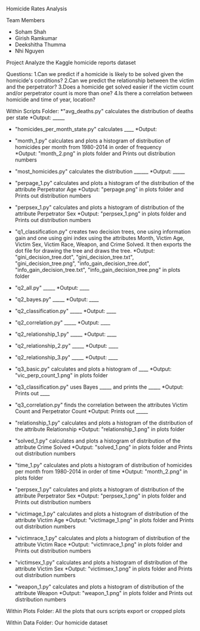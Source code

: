 Homicide Rates Analysis

Team Members
- Soham Shah
- Girish Ramkumar
- Deekshitha Thumma
- Nhi Nguyen

Project
Analyze the Kaggle homicide reports dataset

Questions:
1.Can we predict if a homicide is likely to be solved given the homicide's conditions?
2.Can we predict the relationship between the victim and the perpetrator?
3.Does a homicide get solved easier if the victim count and/or perpetrator count is more than one?
4.Is there a correlation between homicide and time of year, location?

Within Scripts Folder:
*"avg_deaths.py" calculates the distribution of deaths per state
    *Output: _____

* "homicides_per_month_state.py" calculates ____
    *Output: 

* "month_1.py" calculates and plots a histogram of distribution of homicides per month from 1980-2014 in order of frequency  
    *Output: "month_2.png" in plots folder and Prints out distribution numbers

* "most_homicides.py" calculates the distribution ______
    *Output: _____

* "perpage_1.py" calculates  and plots a histogram of the distribution of the attribute Perpetrator Age
   *Output: "perpage.png" in plots folder and Prints out distribution numbers 

* "perpsex_1.py" calculates and plots a histogram of distribution of the attribute Perpetrator Sex
   *Output: "perpsex_1.png" in plots folder and Prints out distribution numbers

* "q1_classification.py" creates two decision trees, one using information gain and one using gini index using the attributes Month, Victim Age, Victim Sex, Victim Race, Weapon, and Crime Solved. It then exports the dot file for drawing the tree and draws the tree.
   *Output: "gini_decision_tree.dot", "gini_decision_tree.txt", "gini_decision_tree.png", "info_gain_decision_tree.dot", "info_gain_decision_tree.txt", "info_gain_decision_tree.png" in plots folder

* "q2_all.py" _____
   *Output: ____

* "q2_bayes.py" _____
   *Output: ____

* "q2_classification.py" _____
   *Output: ____

* "q2_correlation.py" _____
   *Output: ____

* "q2_relationship_1.py" _____
   *Output: ____

* "q2_relationship_2.py" _____
   *Output: ____

* "q2_relationship_3.py" _____
   *Output: ____

* "q3_basic.py" calculates and plots a histogram of ____
   *Output: "vic_perp_count_1.png" in plots folder

* "q3_classification.py" uses Bayes _____  and prints the _____ 
   *Output: Prints out ____

* "q3_correlation.py" finds the correlation between the attributes Victim Count and Perpetrator Count
   *Output: Prints out _____

* "relationship_1.py" calculates and plots a histogram of the distribution of the attribute Relationship
   *Output: "relationship_1.png" in plots folder

* "solved_1.py" calculates and plots a histogram of distribution of the attribute Crime Solved
   *Output: "solved_1.png" in plots folder and Prints out distribution numbers

* "time_1.py" calculates and plots a histogram of distribution of homicides per month from 1980-2014 in order of time
    *Output: "month_2.png" in plots folder

* "perpsex_1.py" calculates and plots a histogram of distribution of the attribute Perpetrator Sex
   *Output: "perpsex_1.png" in plots folder and Prints out distribution numbers

* "victimage_1.py" calculates and plots a histogram of distribution of the attribute Victim Age
   *Output: "victimage_1.png" in plots folder and Prints out distribution numbers

* "victimrace_1.py" calculates and plots a histogram of distribution of the attribute Victim Race
   *Output: "victimrace_1.png" in plots folder and Prints out distribution numbers

* "victimsex_1.py" calculates and plots a histogram of distribution of the attribute Victim Sex
   *Output: "victimsex_1.png" in plots folder and Prints out distribution numbers

* "weapon_1.py" calculates and plots a histogram of distribution of the attribute Weapon
   *Output: "weapon_1.png" in plots folder and Prints out distribution numbers


Within Plots Folder:
All the plots that ours scripts export or cropped plots

Within Data Folder:
Our homicide dataset
